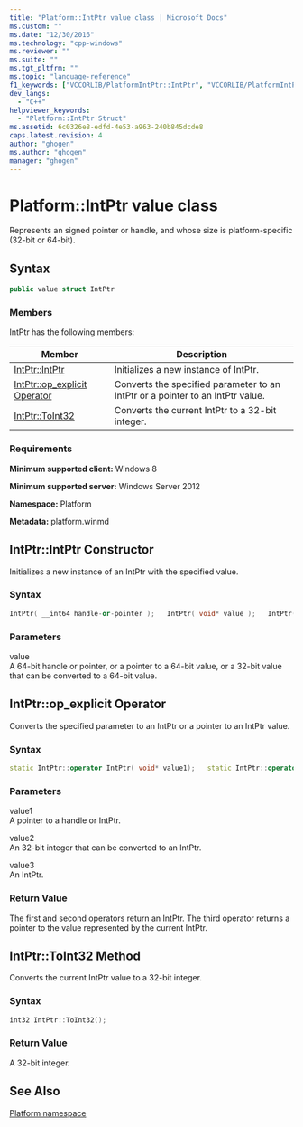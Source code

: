 ```yaml
---
title: "Platform::IntPtr value class | Microsoft Docs"
ms.custom: ""
ms.date: "12/30/2016"
ms.technology: "cpp-windows"
ms.reviewer: ""
ms.suite: ""
ms.tgt_pltfrm: ""
ms.topic: "language-reference"
f1_keywords: ["VCCORLIB/PlatformIntPtr::IntPtr", "VCCORLIB/PlatformIntPtr::op_explicit Operator", "VCCORLIB/PlatformIntPtr::ToInt32"]
dev_langs: 
  - "C++"
helpviewer_keywords: 
  - "Platform::IntPtr Struct"
ms.assetid: 6c0326e8-edfd-4e53-a963-240b845dcde8
caps.latest.revision: 4
author: "ghogen"
ms.author: "ghogen"
manager: "ghogen"
---
```

# Platform::IntPtr value class
Represents an signed pointer or handle, and whose size is platform-specific (32-bit or 64-bit).  
  
## Syntax  
  
```cpp  
public value struct IntPtr  
```  
  
### Members  
 IntPtr has the following members:  
  
|Member|Description|  
|------------|-----------------|  
|[IntPtr::IntPtr](#ctor)|Initializes a new instance of IntPtr.|  
|[IntPtr::op_explicit Operator](#op-explicit)|Converts the specified parameter to an IntPtr or a pointer to an IntPtr value.|  
|[IntPtr::ToInt32](#toint32)|Converts the current IntPtr to a 32-bit integer.|  
  
### Requirements  
 **Minimum supported client:** Windows 8  
  
 **Minimum supported server:** Windows Server 2012  
  
 **Namespace:** Platform  
  
 **Metadata:** platform.winmd  

## <a name="ctor"> </a> IntPtr::IntPtr Constructor
Initializes a new instance of an IntPtr with the specified value.  
  
### Syntax  
  
```cpp  
IntPtr( __int64 handle-or-pointer );   IntPtr( void* value );   IntPtr( int 32-bit_value );  
```  
  
### Parameters  
 value  
 A 64-bit handle or pointer, or a pointer to a 64-bit value, or a 32-bit value that can be converted to a 64-bit value.  
  


## <a name="op-explicit"> </a> IntPtr::op_explicit Operator
Converts the specified parameter to an IntPtr or a pointer to an IntPtr value.  
  
### Syntax  
  
```cpp  
static IntPtr::operator IntPtr( void* value1);   static IntPtr::operator IntPtr( int value2);   static IntPtr::operator void*( IntPtr value3 );  
```  
  
### Parameters  
 value1  
 A pointer to a handle or IntPtr.  
  
 value2  
 An 32-bit integer that can be converted to an IntPtr.  
  
 value3  
 An IntPtr.  
  
### Return Value  
 The first and second operators return an IntPtr. The third operator returns a pointer to the value represented by the current IntPtr.  
  


## <a name="toint32"> </a> IntPtr::ToInt32 Method
Converts the current IntPtr value to a 32-bit integer.  
  
### Syntax  
  
```cpp  
int32 IntPtr::ToInt32();  
```  
  
### Return Value  
 A 32-bit integer.  
  
  
## See Also  
 [Platform namespace](../cppcx/platform-namespace-c-cx.md)
